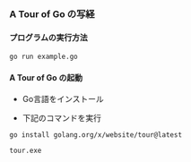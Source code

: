 ### A Tour of Go の写経

#### プログラムの実行方法

```
go run example.go
```

#### A Tour of Go の起動

* Go言語をインストール

* 下記のコマンドを実行

```
go install golang.org/x/website/tour@latest
```

```
tour.exe
```